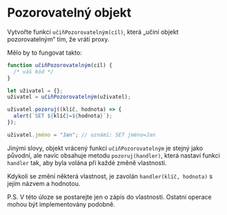 
# Pozorovatelný objekt

Vytvořte funkci `učiňPozorovatelným(cíl)`, která „učiní objekt pozorovatelným“ tím, že vrátí proxy.

Mělo by to fungovat takto:

```js run
function učiňPozorovatelným(cíl) {
  /* váš kód */
}

let uživatel = {};
uživatel = učiňPozorovatelným(uživatel);

uživatel.pozoruj((klíč, hodnota) => {
  alert(`SET ${klíč}=${hodnota}`);
});

uživatel.jméno = "Jan"; // oznámí: SET jméno=Jan
```

Jinými slovy, objekt vrácený funkcí `učiňPozorovatelným` je stejný jako původní, ale navíc obsahuje metodu `pozoruj(handler)`, která nastaví funkci `handler` tak, aby byla volána při každé změně vlastnosti.

Kdykoli se změní některá vlastnost, je zavolán `handler(klíč, hodnota)` s jejím názvem a hodnotou.

P.S. V této úloze se postarejte jen o zápis do vlastnosti. Ostatní operace mohou být implementovány podobně.
